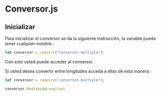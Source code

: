 # Conversor.js

## Inicializar

Para inicializar el conversor se da la siguiente instrucción, la variable puede tener cualquier nombre :

```js
let conversor = require("conversor-multiple");
```

Con esto usted puede acceder al conversor.

Si usted desea convertir entre longitudes acceda a ellas de esta manera :

```js
let conversor = require("conversor-multiple");

conversor.MedidasdeLongitud;
```
